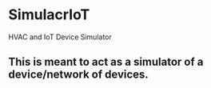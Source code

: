 # SimulacrIoT
HVAC and IoT Device Simulator

## This is meant to act as a simulator of a device/network of devices.
